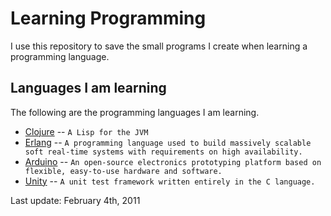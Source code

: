 Learning Programming
====================

I use this repository to save the small programs I create when learning a programming language.



Languages I am learning
-----------------------

The following are the programming languages I am learning.

* [Clojure](http://clojure.org/) -- `A Lisp for the JVM`
* [Erlang](http://erlang.org/) -- `A programming language used to build massively scalable soft real-time systems with requirements on high availability.`
* [Arduino](http://www.arduino.cc/) -- `An open-source electronics prototyping platform based on flexible, easy-to-use hardware and software.`
* [Unity](http://sourceforge.net/projects/unity/) -- `A unit test framework written entirely in the C language.`

Last update: February 4th, 2011
